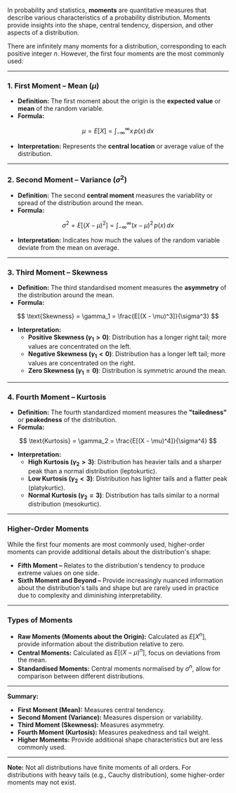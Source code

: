 In probability and statistics, **moments** are quantitative measures that describe various characteristics of a probability distribution. Moments provide insights into the shape, central tendency, dispersion, and other aspects of a distribution.

There are infinitely many moments for a distribution, corresponding to each positive integer $n$. However, the first four moments are the most commonly used:

---
### 1. First Moment – Mean ($\mu$)

- **Definition:** The first moment about the origin is the **expected value** or **mean** of the random variable.
- **Formula:** 

$$
\mu = E[X] = \int_{-\infty}^{\infty} x \, p(x) \, dx
$$

- **Interpretation:** Represents the **central location** or average value of the distribution.

---

### 2. Second Moment – Variance ($\sigma^2$)

- **Definition:** The second **central moment** measures the variability or spread of the distribution around the mean.
- **Formula:**

$$
\sigma^2 = E[(X - \mu)^2] = \int_{-\infty}^{\infty} (x - \mu)^2 \, p(x) \, dx
$$

- **Interpretation:** Indicates how much the values of the random variable deviate from the mean on average.

---

### 3. Third Moment – Skewness

- **Definition:** The third standardised moment measures the **asymmetry** of the distribution around the mean.
- **Formula:**

$$
\text{Skewness} = \gamma_1 = \frac{E[(X - \mu)^3]}{\sigma^3}
$$

- **Interpretation:**
  - **Positive Skewness ($\gamma_1 > 0$)**: Distribution has a longer right tail; more values are concentrated on the left.
  - **Negative Skewness ($\gamma_1 < 0$)**: Distribution has a longer left tail; more values are concentrated on the right.
  - **Zero Skewness ($\gamma_1 = 0$)**: Distribution is symmetric around the mean.

---

### 4. Fourth Moment – Kurtosis

- **Definition:** The fourth standardized moment measures the **"tailedness"** or **peakedness** of the distribution.
- **Formula:**

$$
\text{Kurtosis} = \gamma_2 = \frac{E[(X - \mu)^4]}{\sigma^4}
$$

- **Interpretation:**
  - **High Kurtosis ($\gamma_2 > 3$)**: Distribution has heavier tails and a sharper peak than a normal distribution (leptokurtic).
  - **Low Kurtosis ($\gamma_2 < 3$)**: Distribution has lighter tails and a flatter peak (platykurtic).
  - **Normal Kurtosis ($\gamma_2 = 3$)**: Distribution has tails similar to a normal distribution (mesokurtic).

---
### Higher-Order Moments
While the first four moments are most commonly used, higher-order moments can provide additional details about the distribution's shape:

- **Fifth Moment –** Relates to the distribution's tendency to produce extreme values on one side.
- **Sixth Moment and Beyond –** Provide increasingly nuanced information about the distribution's tails and shape but are rarely used in practice due to complexity and diminishing interpretability.

---

### Types of Moments

- **Raw Moments (Moments about the Origin):** Calculated as $E[X^n]$, provide information about the distribution relative to zero.
- **Central Moments:** Calculated as $E[(X - \mu)^n]$, focus on deviations from the mean.
- **Standardised Moments:** Central moments normalised by $\sigma^n$, allow for comparison between different distributions.

---

**Summary:**

- **First Moment (Mean):** Measures central tendency.
- **Second Moment (Variance):** Measures dispersion or variability.
- **Third Moment (Skewness):** Measures asymmetry.
- **Fourth Moment (Kurtosis):** Measures peakedness and tail weight.
- **Higher Moments:** Provide additional shape characteristics but are less commonly used.

---

**Note:** Not all distributions have finite moments of all orders. For distributions with heavy tails (e.g., Cauchy distribution), some higher-order moments may not exist.